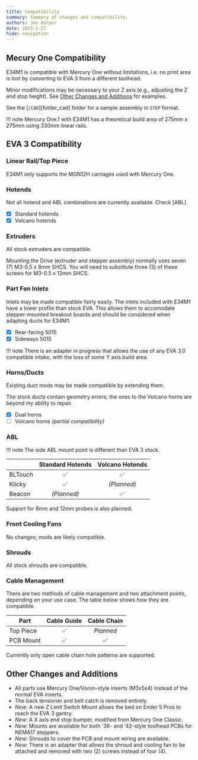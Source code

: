 ```yaml
---
title: Compatibility
summary: Summary of changes and compatibility.
authors: Jon Harper
date: 2023-1-27
hide: navigation
---
```




## Mecury One Compatibility

E34M1 is compatible with Mercury One without limitations, i.e. no print area is lost by converting to EVA 3 from a different toolhead.

Minor modifications may be necessary to your Z axis (e.g., adjusting the Z end stop height). See [Other Changes and Additions](#other-changes-and-additions) for examples.

See the [`/CAD`][folder_cad] folder for a sample assembly in `STEP` format.

!!! note
    Mercury One.1 with E34M1 has a theoretical build area of 275mm x 275mm using 330mm linear rails.

## EVA 3 Compatibility

### Linear Rail/Top Piece

E34M1 only supports the MGN12H carriages used with Mercury One.

### Hotends

Not all hotend and ABL combinations are currently available. Check [ABL]

- [x] Standard hotends
- [x] Volcano hotends

### Extruders

All stock extruders are compatible.

Mounting the Drive (extruder and stepper assembly) normally uses seven (7) M3-0.5 x 8mm SHCS. You will need to substitute three (3) of these screws for M3-0.5 x 12mm SHCS.

### Part Fan Inlets

Inlets may be made compatible fairly easily. The inlets included with E34M1 have a lower profile than stock EVA. This allows them to accomodate stepper-mounted breakout boards and should be considered when adapting ducts for E34M1.

- [x] Rear-facing 5015
- [x] Sideways 5015

!!! note
    There is an adapter in progress that allows the use of any EVA 3.0 compatible intake, with the loss of some Y axis build area.

### Horns/Ducts

Existing duct mods may be made compatible by extending them.

The stock ducts contain geometry errors; the ones to the Volcano horns are beyond my ability to repair.

- [x] Dual horns
- [ ] Volcano horns *(partial compatibility)*

### ABL

!!! note
    The side ABL mount point is different than EVA 3 stock.

|         | Standard Hotends | Volcano Hotends |
|---------|:------------------:|:------------------:|
| BLTouch | :white_check_mark: | :white_check_mark: |
| Klicky  | :white_check_mark: | *(Planned)*        |
| Beacon  | *(Planned)*        | :white_check_mark: |

Support for 8mm and 12mm probes is also planned.

### Front Cooling Fans

No changes; mods are likely compatible.

### Shrouds

All stock shrouds are compatible.

### Cable Management

There are two methods of cable management and two attachment points, depending on your use case. The table below shows how they are compatible.

| Part | Cable Guide | Cable Chain |
|------|:-----------:|:-----------:|
| Top Piece | :white_check_mark: | *Planned* |
| PCB Mount | :white_check_mark: | :white_check_mark: |

Currently only open cable chain hole patterns are supported.

## Other Changes and Additions

- All parts use Mercury One/Voron-style inserts (M3x5x4) instead of the normal EVA inserts.
- The back tensioner and belt catch is removed entirely.
- *New:* A new Z Limit Switch Mount allows the bed on Ender 5 Pros to reach the EVA 3 gantry.
- *New:* A X axis end stop bumper, modified from Mercury One Classic.
- *New:* Mounts are available for both '36- and '42-style toolhead PCBs for NEMA17 steppers.
- *New:* Shrouds to cover the PCB and mount wiring are available.
- *New:* There is an adapter that allows the shroud and cooling fan to be attached and removed with two (2) screws instead of four (4).